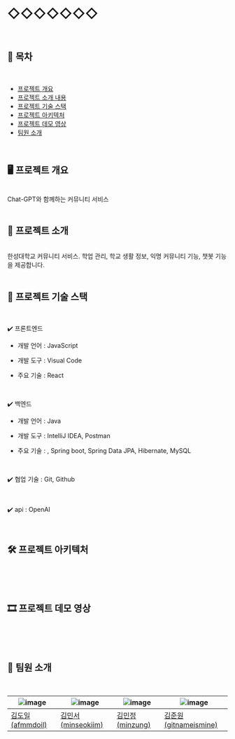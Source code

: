 # ◇◇◇◇◇◇◇
<br/>

## 📝 목차
<br/>

* [프로젝트 개요](#-프로젝트-개요)
* [프로젝트 소개 내용](#-프로젝트-소개)
* [프로젝트 기술 스택](#-프로젝트-기술-스택)
* [프로젝트 아키텍처](#-프로젝트-아키텍처)
* [프로젝트 데모 영상](#-프로젝트-데모-영상)
* [팀원 소개](#-팀원-소개)
<br/>

## 🖥️ 프로젝트 개요
<br/>
Chat-GPT와 함께하는 커뮤니티 서비스
<br/>
<br/>

## 🔎 프로젝트 소개
<br/>
한성대학교 커뮤니티 서비스. 학업 관리, 학교 생활 정보, 익명 커뮤니티 기능, 챗봇 기능을 제공합니다.
<br/>
<br/>

## 🧱 프로젝트 기술 스택
<br/>

✔️ 프론트엔드 

* 개발 언어 : JavaScript

* 개발 도구 : Visual Code

* 주요 기술 : React
<br/>

✔️ 백엔드 

* 개발 언어 : Java

* 개발 도구 : IntelliJ IDEA, Postman

* 주요 기술 : , Spring boot, Spring Data JPA, Hibernate, MySQL
<br/>

✔️ 협업 기술 : Git, Github

<br/>

✔️ api : OpenAI

<br/>

## 🛠 프로젝트 아키텍처
<br/>
<br/>
<br/>

## 🎞 프로젝트 데모 영상
<br/>
<br/>
<br/>

## 🙈 팀원 소개
<br/>

| ![image](https://avatars.githubusercontent.com/u/118046196?v=4) | ![image](https://avatars.githubusercontent.com/u/118046196?v=4) | ![image](https://avatars.githubusercontent.com/u/108450681?v=4) | ![image](https://avatars.githubusercontent.com/u/102395715?v=4) |
| - | - | - | - |
| [김도일(afmmdoil)](https://github.com/afmmdoil) | [김민서(minseokiim)](https://github.com/minseokiim) | [김민정(minzung)](https://github.com/minzung) | [김준원(gitnameismine)](https://github.com/gitnameismine) |

